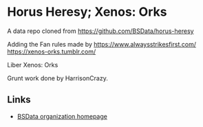 Horus Heresy; Xenos: Orks
============

A data repo cloned from https://github.com/BSData/horus-heresy

Adding the Fan rules made by https://www.alwaysstrikesfirst.com/
https://xenos-orks.tumblr.com/

Liber Xenos: Orks

Grunt work done by HarrisonCrazy. 

## Links ##

* [BSData organization homepage][BSData.net]

[BSData.net]: https://www.bsdata.net/
[bug report]: https://github.com/BSData/horus-heresy/issues/new/choose

